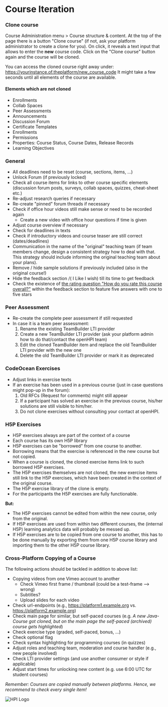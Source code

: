

# Course Iteration

### Clone course
Course Administration menu > Course structure & content.
At the top of the page there is a button "Clone course" (if not, ask your platform administrator to create a clone for you).
On click, it reveals a text input that allows to enter the **new** course code.
Click on the "Clone course" button again and the course will be cloned.

You can access the cloned course right away under:  
https://yourinstance.of.theplatform/new_course_code
It might take a few seconds until all elements of the course are available.

#### Elements which are not cloned
- Enrollments
- Collab Spaces
- Peer Assessments
- Announcements
- Discussion Forum
- Certificate Templates
- Enrollments
- Permissions
- Properties: Course Status, Course Dates, Release Records
- Learning Objectives

### General
- All deadlines need to be reset (course, sections, items, ...)
- Unlock Forum (if previously locked)
- Check all course items for links to other course specific elements (discussion forum posts, surveys, collab spaces, quizzes, cheat-sheet etc.)
- Re-adjust research queries if necessary
- Re-create "pinned" forum threads if necessary
- Check if office hour videos still make sense or need to be recorded again
  - Create a new video with office hour questions if time is given
- Adjust course overview if necessary
- Check for deadlines in texts
- Check if introductory videos and course teaser are still correct (dates/deadlines)
- Communication in the name of the "original" teaching team (if team members change, design a consistent strategy how to deal with that. This strategy should include informing the original teaching team about your plans).
- Remove / hide sample solutions if previously included (also in the original course!)
- Hide the feedback section /( I Like I wish) till its time to get feedback
- Check the existence of [the rating question "How do you rate this course overall?"](../img/courseadministration/createcourseiteration/rating_question.png) within the feedback section to feature five answers with one to five stars

### Peer Assessment
- Re-create the complete peer assessment if still requested
- In case it is a team peer assessment:
  1. Rename the existing TeamBuilder LTI provider
  2. Create a new TeamBuilder LTI provider (ask your platform admin how to do that/contact the openHPI team)
  3. Edit the cloned TeamBuilder item and replace the old TeamBuilder LTI provider with the new one
  4. Delete the old TeamBuilder LTI provider or mark it as deprecated


### CodeOcean Exercises
- Adjust links in exercise texts
- If an exercise has been used in a previous course (just in case questions might pop-up in the forum):
  1. Old RFCs (Request for comments) might still appear
  2. If a participant has solved an exercise in the previous course, his/her solutions are still visible to him/her.
  3. Do not clone exercises without consulting your contact at openHPI.

### H5P Exercises
- H5P exercises always are part of the context of a course
- Each course has its own H5P library
- H5P exercises can be "borrowed" from one course to another.
- Borrowing means that the exercise is referenced in the new course but not copied.
- When a course is cloned, the cloned exercise items link to such borrowed H5P exercises.
- The H5P exercises themselves are not cloned, the new exercise items still link to the H5P exercises, which have been created in the context of the original course.
- The H5P exercise library of the clone is empty.
- For the participants the H5P exercises are fully functionable.

**But:**

- The H5P exercises cannot be edited from within the new course, only from the original.
- If H5P exercises are used from within two different courses, the (internal H5P) learning analytics data will probably be messed up.
- If H5P exercises are to be copied from one course to another, this has to be done manually by exporting them from one H5P course library and importing them to the other H5P course library.

### Cross-Platform Copying of a Course

The following actions should be tackled in addition to above list:

- Copying videos from one Vimeo account to another
  - Check Vimeo first frame / thumbnail (could be a test-frame --> wrong)
  - Subtitles?
  - Upload slides for each video
- Check url-endpoints (e.g., https://platform1.example.org vs. https://platform2.example.org)
- Check main page for similar, but self-paced courses (e.g. *A new Java-Course got cloned, but on the main page the self-paced (archived) course gets highlighted*)
- Check exercise type (graded, self-paced, bonus, ...)
- Check optional flag
- Check syntax highlighting for programming courses (in quizzes)
- Adjust roles and teaching team, moderation and course handler (e.g., new people involved)
- Check LTI provider settings (and use another consumer or style if applicable)
- Adjust start times for unlocking new content (e.g. use 6:00 UTC for student courses)

*Remember: Courses are copied manually between platforms. Hence, we recommend to check every single item!*

![HPI Logo](../img/HPI_Logo.png)
